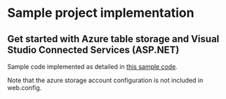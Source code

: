 # Sample project implementation
## Get started with Azure table storage and Visual Studio Connected Services (ASP.NET)

Sample code implemented as detailed in [this sample code](https://docs.microsoft.com/en-ca/azure/visual-studio/vs-storage-aspnet-getting-started-tables).

Note that the azure storage account configuration is not included in web.config.
